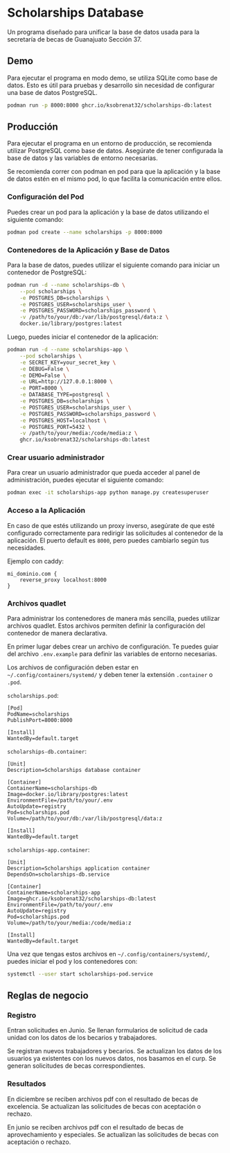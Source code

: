 # Scholarships Database

Un programa diseñado para unificar la base de datos usada para la secretaría de becas de Guanajuato Sección 37.

## Demo

Para ejecutar el programa en modo demo, se utiliza SQLite como base de datos. Esto es útil para pruebas y desarrollo sin necesidad de configurar una base de datos PostgreSQL.

```bash
podman run -p 8000:8000 ghcr.io/ksobrenat32/scholarships-db:latest
```

## Producción

Para ejecutar el programa en un entorno de producción, se recomienda utilizar PostgreSQL como base de datos. Asegúrate de tener configurada la base de datos y las variables de entorno necesarias.

Se recomienda correr con podman en pod para que la aplicación y la base de datos estén en el mismo pod, lo que facilita la comunicación entre ellos.

### Configuración del Pod

Puedes crear un pod para la aplicación y la base de datos utilizando el siguiente comando:

```bash
podman pod create --name scholarships -p 8000:8000
```

### Contenedores de la Aplicación y Base de Datos

Para la base de datos, puedes utilizar el siguiente comando para iniciar un contenedor de PostgreSQL:

```bash
podman run -d --name scholarships-db \
    --pod scholarships \
    -e POSTGRES_DB=scholarships \
    -e POSTGRES_USER=scholarships_user \
    -e POSTGRES_PASSWORD=scholarships_password \
    -v /path/to/your/db:/var/lib/postgresql/data:z \
    docker.io/library/postgres:latest
```

Luego, puedes iniciar el contenedor de la aplicación:

```bash
podman run -d --name scholarships-app \
    --pod scholarships \
    -e SECRET_KEY=your_secret_key \
    -e DEBUG=False \
    -e DEMO=False \
    -e URL=http://127.0.0.1:8000 \
    -e PORT=8000 \
    -e DATABASE_TYPE=postgresql \
    -e POSTGRES_DB=scholarships \
    -e POSTGRES_USER=scholarships_user \
    -e POSTGRES_PASSWORD=scholarships_password \
    -e POSTGRES_HOST=localhost \
    -e POSTGRES_PORT=5432 \
    -v /path/to/your/media:/code/media:z \
    ghcr.io/ksobrenat32/scholarships-db:latest
```

### Crear usuario administrador

Para crear un usuario administrador que pueda acceder al panel de administración, puedes ejecutar el siguiente comando:

```bash
podman exec -it scholarships-app python manage.py createsuperuser
```

### Acceso a la Aplicación

En caso de que estés utilizando un proxy inverso, asegúrate de que esté configurado correctamente para redirigir las solicitudes al contenedor de la aplicación. El puerto default es `8000`, pero puedes cambiarlo según tus necesidades.

Ejemplo con caddy:

```Caddyfile
mi_dominio.com {
    reverse_proxy localhost:8000
}
```

### Archivos quadlet

Para administrar los contenedores de manera más sencilla, puedes utilizar archivos quadlet. Estos archivos permiten definir la configuración del contenedor de manera declarativa.

En primer lugar debes crear un archivo de configuración. Te puedes guiar del archivo `.env.example` para definir las variables de entorno necesarias.

Los archivos de configuración deben estar en `~/.config/containers/systemd/` y deben tener la extensión `.container` o `.pod`.

`scholarships.pod`:

```systemd
[Pod]
PodName=scholarships
PublishPort=8000:8000

[Install]
WantedBy=default.target
```

`scholarships-db.container`:

```systemd
[Unit]
Description=Scholarships database container

[Container]
ContainerName=scholarships-db
Image=docker.io/library/postgres:latest
EnvironmentFile=/path/to/your/.env
AutoUpdate=registry
Pod=scholarships.pod
Volume=/path/to/your/db:/var/lib/postgresql/data:z

[Install]
WantedBy=default.target
```

`scholarships-app.container`:

```systemd
[Unit]
Description=Scholarships application container
DependsOn=scholarships-db.service

[Container]
ContainerName=scholarships-app
Image=ghcr.io/ksobrenat32/scholarships-db:latest
EnvironmentFile=/path/to/your/.env
AutoUpdate=registry
Pod=scholarships.pod
Volume=/path/to/your/media:/code/media:z

[Install]
WantedBy=default.target
```

Una vez que tengas estos archivos en `~/.config/containers/systemd/`, puedes iniciar el pod y los contenedores con:

```bash
systemctl --user start scholarships-pod.service
```

## Reglas de negocio

### Registro

Entran solicitudes en Junio. Se llenan formularios de solicitud de cada unidad con los datos de los becarios y trabajadores.

Se registran nuevos trabajadores y becarios. Se actualizan los datos de los usuarios ya existentes con los nuevos datos, nos basamos en el curp. Se generan solicitudes de becas correspondientes.

### Resultados

En diciembre se reciben archivos pdf con el resultado de becas de excelencia. Se actualizan las solicitudes de becas con aceptación o rechazo.

En junio se reciben archivos pdf con el resultado de becas de aprovechamiento y especiales. Se actualizan las solicitudes de becas con aceptación o rechazo.
